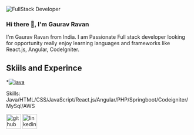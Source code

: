 ![FullStack Developer](https://media.licdn.com/dms/image/D4D16AQFa6aQquN4x1Q/profile-displaybackgroundimage-shrink_350_1400/0/1699947172654?e=1705536000&v=beta&t=Y7YpbtMcaWmi2zcXi7_IiWDwfRUYxgSL3XQWWxRGT5w)

### Hi there 👋, I'm Gaurav Ravan

I'm Gaurav Ravan from India. I am Passionate Full stack developer looking for opportunity really enjoy learning languages and frameworks like React.js, Angular, CodeIgniter.

## Skiils and Experince
*[![java](https://skillicons.dev/icons?i=java,html,css,javascript,reactjs,Angular&perline=3)](https://skillicons.dev)


Skills: Java/HTML/CSS/JavaScript/React.js/Angular/PHP/Springboot/Codeigniter/MySql/AWS



[<img src='https://cdn.jsdelivr.net/npm/simple-icons@3.0.1/icons/github.svg' alt='github' height='40'>](https://github.com/GauravRavan)  [<img src='https://cdn.jsdelivr.net/npm/simple-icons@3.0.1/icons/linkedin.svg' alt='linkedin' height='40'>](https://www.linkedin.com/in/GauravRavan/)  

